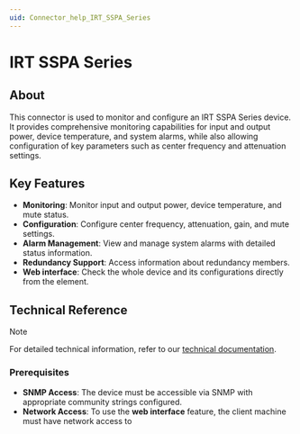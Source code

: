 ```yaml
---
uid: Connector_help_IRT_SSPA_Series
---
```


# IRT SSPA Series

## About

This connector is used to monitor and configure an IRT SSPA Series device. It provides comprehensive monitoring capabilities for input and output power, device temperature, and system alarms, while also allowing configuration of key parameters such as center frequency and attenuation settings.

## Key Features

- **Monitoring**: Monitor input and output power, device temperature, and mute status.
- **Configuration**: Configure center frequency, attenuation, gain, and mute settings.
- **Alarm Management**: View and manage system alarms with detailed status information.
- **Redundancy Support**: Access information about redundancy members.
- **Web interface**: Check the whole device and its configurations directly from the element.

## Technical Reference

> [!NOTE]
> For detailed technical information, refer to our [technical documentation](xref:Connector_help_IRT_SSPA_Series_Technical).

### Prerequisites

- **SNMP Access**: The device must be accessible via SNMP with appropriate community strings configured.
- **Network Access**: To use the **web interface** feature, the client machine must have network access to